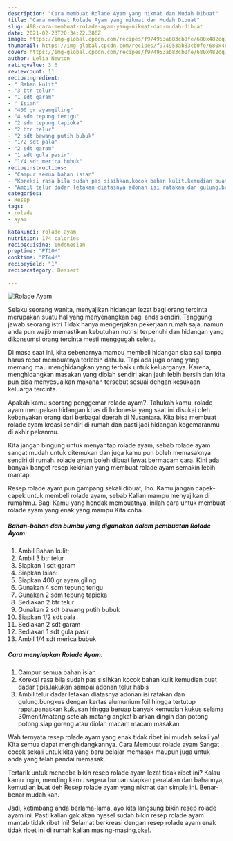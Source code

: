 ```yaml
---
description: "Cara membuat Rolade Ayam yang nikmat dan Mudah Dibuat"
title: "Cara membuat Rolade Ayam yang nikmat dan Mudah Dibuat"
slug: 498-cara-membuat-rolade-ayam-yang-nikmat-dan-mudah-dibuat
date: 2021-02-23T20:34:22.386Z
image: https://img-global.cpcdn.com/recipes/f974953ab83cb0fe/680x482cq70/rolade-ayam-foto-resep-utama.jpg
thumbnail: https://img-global.cpcdn.com/recipes/f974953ab83cb0fe/680x482cq70/rolade-ayam-foto-resep-utama.jpg
cover: https://img-global.cpcdn.com/recipes/f974953ab83cb0fe/680x482cq70/rolade-ayam-foto-resep-utama.jpg
author: Lelia Newton
ratingvalue: 3.6
reviewcount: 11
recipeingredient:
- " Bahan kulit"
- "3 btr telur"
- "1 sdt garam"
- " Isian"
- "400 gr ayamgiling"
- "4 sdm tepung terigu"
- "2 sdm tepung tapioka"
- "2 btr telur"
- "2 sdt bawang putih bubuk"
- "1/2 sdt pala"
- "2 sdt garam"
- "1 sdt gula pasir"
- "1/4 sdt merica bubuk"
recipeinstructions:
- "Campur semua bahan isian"
- "Koreksi rasa bila sudah pas sisihkan.kocok bahan kulit.kemudian buat dadar tipis.lakukan sampai adonan telur habis"
- "Ambil telur dadar letakan diatasnya adonan isi ratakan dan gulung.bungkus dengan kertas alumunium foil hingga tertutup rapat.panaskan kukusan hingga beruap banyak kemudian kukus selama 30menit/matang.setelah matang angkat biarkan dingin dan potong potong.siap goreng atau diolah macam macam masakan"
categories:
- Resep
tags:
- rolade
- ayam

katakunci: rolade ayam 
nutrition: 174 calories
recipecuisine: Indonesian
preptime: "PT10M"
cooktime: "PT44M"
recipeyield: "1"
recipecategory: Dessert

---
```



![Rolade Ayam](https://img-global.cpcdn.com/recipes/f974953ab83cb0fe/680x482cq70/rolade-ayam-foto-resep-utama.jpg)

Selaku seorang wanita, menyajikan hidangan lezat bagi orang tercinta merupakan suatu hal yang menyenangkan bagi anda sendiri. Tanggung jawab seorang istri Tidak hanya mengerjakan pekerjaan rumah saja, namun anda pun wajib memastikan kebutuhan nutrisi terpenuhi dan hidangan yang dikonsumsi orang tercinta mesti menggugah selera.

Di masa  saat ini, kita sebenarnya mampu membeli hidangan siap saji tanpa harus repot membuatnya terlebih dahulu. Tapi ada juga orang yang memang mau menghidangkan yang terbaik untuk keluarganya. Karena, menghidangkan masakan yang diolah sendiri akan jauh lebih bersih dan kita pun bisa menyesuaikan makanan tersebut sesuai dengan kesukaan keluarga tercinta. 



Apakah kamu seorang penggemar rolade ayam?. Tahukah kamu, rolade ayam merupakan hidangan khas di Indonesia yang saat ini disukai oleh kebanyakan orang dari berbagai daerah di Nusantara. Kita bisa membuat rolade ayam kreasi sendiri di rumah dan pasti jadi hidangan kegemaranmu di akhir pekanmu.

Kita jangan bingung untuk menyantap rolade ayam, sebab rolade ayam sangat mudah untuk ditemukan dan juga kamu pun boleh memasaknya sendiri di rumah. rolade ayam boleh dibuat lewat bermacam cara. Kini ada banyak banget resep kekinian yang membuat rolade ayam semakin lebih mantap.

Resep rolade ayam pun gampang sekali dibuat, lho. Kamu jangan capek-capek untuk membeli rolade ayam, sebab Kalian mampu menyajikan di rumahmu. Bagi Kamu yang hendak membuatnya, inilah cara untuk membuat rolade ayam yang enak yang mampu Kita coba.

<!--inarticleads1-->

##### Bahan-bahan dan bumbu yang digunakan dalam pembuatan Rolade Ayam:

1. Ambil  Bahan kulit;
1. Ambil 3 btr telur
1. Siapkan 1 sdt garam
1. Siapkan  Isian:
1. Siapkan 400 gr ayam,giling
1. Gunakan 4 sdm tepung terigu
1. Gunakan 2 sdm tepung tapioka
1. Sediakan 2 btr telur
1. Gunakan 2 sdt bawang putih bubuk
1. Siapkan 1/2 sdt pala
1. Sediakan 2 sdt garam
1. Sediakan 1 sdt gula pasir
1. Ambil 1/4 sdt merica bubuk




<!--inarticleads2-->

##### Cara menyiapkan Rolade Ayam:

1. Campur semua bahan isian
1. Koreksi rasa bila sudah pas sisihkan.kocok bahan kulit.kemudian buat dadar tipis.lakukan sampai adonan telur habis
1. Ambil telur dadar letakan diatasnya adonan isi ratakan dan gulung.bungkus dengan kertas alumunium foil hingga tertutup rapat.panaskan kukusan hingga beruap banyak kemudian kukus selama 30menit/matang.setelah matang angkat biarkan dingin dan potong potong.siap goreng atau diolah macam macam masakan




Wah ternyata resep rolade ayam yang enak tidak ribet ini mudah sekali ya! Kita semua dapat menghidangkannya. Cara Membuat rolade ayam Sangat cocok sekali untuk kita yang baru belajar memasak maupun juga untuk anda yang telah pandai memasak.

Tertarik untuk mencoba bikin resep rolade ayam lezat tidak ribet ini? Kalau kamu ingin, mending kamu segera buruan siapkan peralatan dan bahannya, kemudian buat deh Resep rolade ayam yang nikmat dan simple ini. Benar-benar mudah kan. 

Jadi, ketimbang anda berlama-lama, ayo kita langsung bikin resep rolade ayam ini. Pasti kalian gak akan nyesel sudah bikin resep rolade ayam mantab tidak ribet ini! Selamat berkreasi dengan resep rolade ayam enak tidak ribet ini di rumah kalian masing-masing,oke!.

